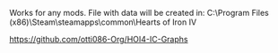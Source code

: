 Works for any mods.
File with data will be created in: C:\Program Files (x86)\Steam\steamapps\common\Hearts of Iron IV

https://github.com/otti086-Org/HOI4-IC-Graphs
